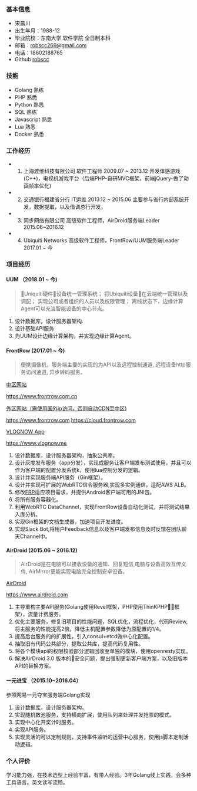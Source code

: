 ### 基本信息

* 宋晨川
* 出生年月：1988-12
* 毕业院校：东南大学 软件学院 全日制本科
* 邮箱：robscc269@gmail.com
* 电话：18602188765
* Github [robscc](https://github.com/robscc)

### 技能

- Golang 熟练
- PHP 熟悉
- Python 熟悉
- SQL 熟练
- Javascript 熟悉
- Lua 熟悉
- Docker 熟悉

### 工作经历

- 1. 上海渡维科技有限公司 软件工程师 2009.07 ~ 2013.12 开发体感游戏(C++)，电视机游戏平台（后端PHP-自研MVC框架，前端jQuery-做了动画帧率优化)
- 2. 交通银行福建省分行 IT运维 2013.12 ~ 2015.06 主要参与省行内部系统开发，数据提取，以及借调总行开发。
- 3. 同步网络有限公司 高级软件工程师，AirDroid服务端Leader 2015.06~2016.12
- 4. Ubiquiti Networks 高级软件工程师，FrontRow/UUM服务端Leader 2017.01 ~ 今

### 项目经历

#### UUM （2018.01 ~ 今)

>Uniquiti硬件设备统一管理系统；
>将Ubiquiti设备在云端统一管理以及调配；
>实现公司或者组织的人员以及权限管理；
>离线状态下，边缘计算Agent可以充当智能设备的中心节点。

1. 设计数据库，设计服务器架构.
2. 设计基础API服务
3. 为UUM设计边缘计算架构，并实现边缘计算Agent。

#### FrontRow (2017.01 ~ 今)

> 便携摄像机，服务端主要的实现的为API以及远程控制通道,
> 远程设备http服务访问通道, 异步转码服务。

[中区网站](https://www.frontrow.com.cn)

https://www.frontrow.com.cn

[外区网站（需使用国外ip访问，否则自动CDN至中区)](https://www.frontrow.com)

https://www.frontrow.com
https://cloud.frontrow.com

[VLOGNOW App](https://www.vlognow.me)

https://www.vlognow.me

1. 设计数据库，设计服务器架构，抽象公共库。
2. 设计灰度发布服务（app分发），实现成服务让客户端发布测试使用，并且可以作为客户端的配置分发系统k，使用lua控制分发的逻辑。
3. 设计并实现服务端API服务（Gin框架）。
4. 设计并实现可扩展的WebRTC信令服务器,实现多实例通信，适配AWS ALB。
5. 修改[FRP](https://github.com/fatedier/frp)适应项目需求，并提供Android客户端可用的JNI包。
6. 将所有服务容器化。
7. 利用WebRTC DataChannel，实现FrontRow设备自动化测试，并将测试结果入库分析。
8. 实现Gin框架的文档生成器，加速项目开发进度。
9. 实现Slack Bot,将用户Feedback信息以及客户端发布信息及时反馈在团队聊天Channel中。

#### AirDroid (2015.06 ~ 2016.12)

> AirDroid是在电脑可以接收设备的通知、回复短信,电脑与设备高效互传文件,
> AirMirror更能实现电脑完全控制安卓设备。

[AirDroid](https://www.airdroid.com)

https://www.airdroid.com

1. 主导重构主要API服务(Golang使用Revel框架，PHP使用ThinKPHP框架），流量计费服务。
2. 优化主要服务，修复旧项目的性能问题，SQL优化，流程优化，代码Review,将主服务的性能提高2倍，降低主机配置参数降低为原配置的1/4。
3. 提高后台服务的的扩展性，引入consul+etcd做中心化配置。
4. 抽取旧有代码公共部分，提取公共库，提高代码复用性。
5. 将各个模块api的权限校验部分逻辑回收至单独的模块，使用openresty实现。
6. 解决AirDroid 3.0 版本的安全问题，提出强制更新客户端方案，以及旧版本API的替换方案。

#### 一元进宝 （2015.10~2016.04）

参照网易一元夺宝服务端Golang实现

1. 设计数据库，设计服务器架构。
2. 实现随机数池服务，支持横向扩展，使用队列来处理并发抢票的模式。
3. 实现中心化开奖计时服务。
4. 实现API服务。
5. 实现灵活的可以定制规则，支持事件监听的运营中心服务，使用js脚本定制活动逻辑。

### 个人评价

学习能力强，在技术选型上经验丰富，有带人经验。3年Golang线上实践，会多种工具语言。英文读写流畅。
